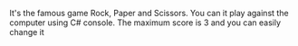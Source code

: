 It's the famous game Rock, Paper and Scissors. You can it play against the computer using C# console. The maximum score is 3 and you can easily change it

